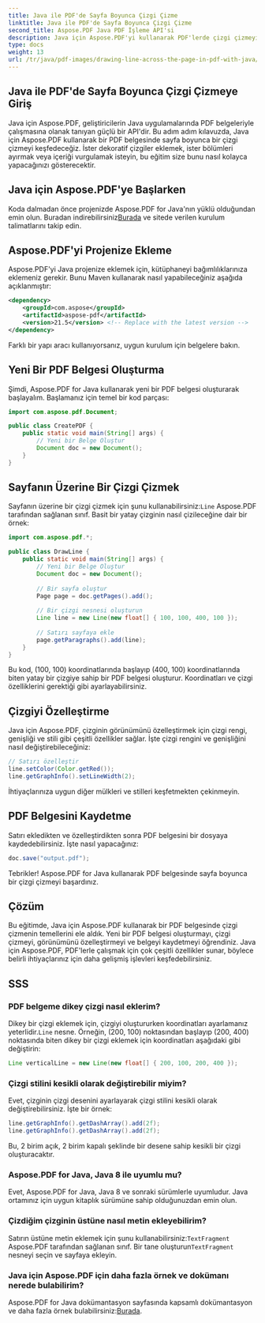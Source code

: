 ```yaml
---
title: Java ile PDF'de Sayfa Boyunca Çizgi Çizme
linktitle: Java ile PDF'de Sayfa Boyunca Çizgi Çizme
second_title: Aspose.PDF Java PDF İşleme API'si
description: Java için Aspose.PDF'yi kullanarak PDF'lerde çizgi çizmeyi öğrenin. PDF çizgi çizimi için kaynak kodlu adım adım kılavuz.
type: docs
weight: 13
url: /tr/java/pdf-images/drawing-line-across-the-page-in-pdf-with-java/
---
```


## Java ile PDF'de Sayfa Boyunca Çizgi Çizmeye Giriş

Java için Aspose.PDF, geliştiricilerin Java uygulamalarında PDF belgeleriyle çalışmasına olanak tanıyan güçlü bir API'dir. Bu adım adım kılavuzda, Java için Aspose.PDF kullanarak bir PDF belgesinde sayfa boyunca bir çizgi çizmeyi keşfedeceğiz. İster dekoratif çizgiler eklemek, ister bölümleri ayırmak veya içeriği vurgulamak isteyin, bu eğitim size bunu nasıl kolayca yapacağınızı gösterecektir.

## Java için Aspose.PDF'ye Başlarken

Koda dalmadan önce projenizde Aspose.PDF for Java'nın yüklü olduğundan emin olun. Buradan indirebilirsiniz[Burada](https://releases.aspose.com/pdf/java/) ve sitede verilen kurulum talimatlarını takip edin.

## Aspose.PDF'yi Projenize Ekleme

Aspose.PDF'yi Java projenize eklemek için, kütüphaneyi bağımlılıklarınıza eklemeniz gerekir. Bunu Maven kullanarak nasıl yapabileceğiniz aşağıda açıklanmıştır:

```xml
<dependency>
    <groupId>com.aspose</groupId>
    <artifactId>aspose-pdf</artifactId>
    <version>21.5</version> <!-- Replace with the latest version -->
</dependency>
```

Farklı bir yapı aracı kullanıyorsanız, uygun kurulum için belgelere bakın.

## Yeni Bir PDF Belgesi Oluşturma

Şimdi, Aspose.PDF for Java kullanarak yeni bir PDF belgesi oluşturarak başlayalım. Başlamanız için temel bir kod parçası:

```java
import com.aspose.pdf.Document;

public class CreatePDF {
    public static void main(String[] args) {
        // Yeni bir Belge Oluştur
        Document doc = new Document();
    }
}
```

## Sayfanın Üzerine Bir Çizgi Çizmek

 Sayfanın üzerine bir çizgi çizmek için şunu kullanabilirsiniz:`Line` Aspose.PDF tarafından sağlanan sınıf. Basit bir yatay çizginin nasıl çizileceğine dair bir örnek:

```java
import com.aspose.pdf.*;

public class DrawLine {
    public static void main(String[] args) {
        // Yeni bir Belge Oluştur
        Document doc = new Document();
        
        // Bir sayfa oluştur
        Page page = doc.getPages().add();
        
        // Bir çizgi nesnesi oluşturun
        Line line = new Line(new float[] { 100, 100, 400, 100 });
        
        // Satırı sayfaya ekle
        page.getParagraphs().add(line);
    }
}
```

Bu kod, (100, 100) koordinatlarında başlayıp (400, 100) koordinatlarında biten yatay bir çizgiye sahip bir PDF belgesi oluşturur. Koordinatları ve çizgi özelliklerini gerektiği gibi ayarlayabilirsiniz.

## Çizgiyi Özelleştirme

Java için Aspose.PDF, çizginin görünümünü özelleştirmek için çizgi rengi, genişliği ve stili gibi çeşitli özellikler sağlar. İşte çizgi rengini ve genişliğini nasıl değiştirebileceğiniz:

```java
// Satırı özelleştir
line.setColor(Color.getRed());
line.getGraphInfo().setLineWidth(2);
```

İhtiyaçlarınıza uygun diğer mülkleri ve stilleri keşfetmekten çekinmeyin.

## PDF Belgesini Kaydetme

Satırı ekledikten ve özelleştirdikten sonra PDF belgesini bir dosyaya kaydedebilirsiniz. İşte nasıl yapacağınız:

```java
doc.save("output.pdf");
```

Tebrikler! Aspose.PDF for Java kullanarak PDF belgesinde sayfa boyunca bir çizgi çizmeyi başardınız.

## Çözüm

Bu eğitimde, Java için Aspose.PDF kullanarak bir PDF belgesinde çizgi çizmenin temellerini ele aldık. Yeni bir PDF belgesi oluşturmayı, çizgi çizmeyi, görünümünü özelleştirmeyi ve belgeyi kaydetmeyi öğrendiniz. Java için Aspose.PDF, PDF'lerle çalışmak için çok çeşitli özellikler sunar, böylece belirli ihtiyaçlarınız için daha gelişmiş işlevleri keşfedebilirsiniz.

## SSS

### PDF belgeme dikey çizgi nasıl eklerim?

Dikey bir çizgi eklemek için, çizgiyi oluştururken koordinatları ayarlamanız yeterlidir.`Line` nesne. Örneğin, (200, 100) noktasından başlayıp (200, 400) noktasında biten dikey bir çizgi eklemek için koordinatları aşağıdaki gibi değiştirin:

```java
Line verticalLine = new Line(new float[] { 200, 100, 200, 400 });
```

### Çizgi stilini kesikli olarak değiştirebilir miyim?

Evet, çizginin çizgi desenini ayarlayarak çizgi stilini kesikli olarak değiştirebilirsiniz. İşte bir örnek:

```java
line.getGraphInfo().getDashArray().add(2f);
line.getGraphInfo().getDashArray().add(2f);
```

Bu, 2 birim açık, 2 birim kapalı şeklinde bir desene sahip kesikli bir çizgi oluşturacaktır.

### Aspose.PDF for Java, Java 8 ile uyumlu mu?

Evet, Aspose.PDF for Java, Java 8 ve sonraki sürümlerle uyumludur. Java ortamınız için uygun kitaplık sürümüne sahip olduğunuzdan emin olun.

### Çizdiğim çizginin üstüne nasıl metin ekleyebilirim?

 Satırın üstüne metin eklemek için şunu kullanabilirsiniz:`TextFragment` Aspose.PDF tarafından sağlanan sınıf. Bir tane oluşturun`TextFragment` nesneyi seçin ve sayfaya ekleyin.

### Java için Aspose.PDF için daha fazla örnek ve dokümanı nerede bulabilirim?

 Aspose.PDF for Java dokümantasyon sayfasında kapsamlı dokümantasyon ve daha fazla örnek bulabilirsiniz:[Burada](https://reference.aspose.com/pdf/java/).